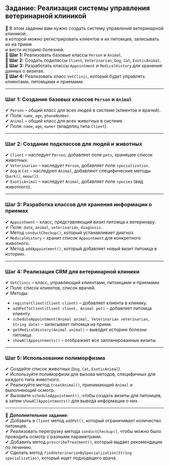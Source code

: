 
## **Задание: Реализация системы управления ветеринарной клиникой**

🔹 В этом задании вам нужно создать систему управления ветеринарной клиникой,  
в которой можно регистрировать клиентов и их питомцев, записывать их на прием  
и вести историю болезней.  
🔹 **Шаг 1:** Реализовать базовые классы `Person` и `Animal`.  
🔹 **Шаг 2:** Создать подклассы `Client`, `Veterinarian`, `Dog`, `Cat`, `ExoticAnimal`.  
🔹 **Шаг 3:** Разработать классы `Appointment` и `MedicalHistory` для хранения данных о визитах.  
🔹 **Шаг 4:** Реализовать класс `VetClinic`, который будет управлять клиентами, питомцами и приемами.

---

### **Шаг 1: Создание базовых классов `Person` и `Animal`**
✔ `Person` – общий класс для всех людей в системе (клиентов и врачей).  
✔ Поля: `name`, `age`, `phoneNumber`.  
✔ `Animal` – общий класс для всех животных в системе.  
✔ Поля: `name`, `age`, `owner` (владелец типа `Client`).

---

### **Шаг 2: Создание подклассов для людей и животных**
✔ `Client` – наследует `Person`, добавляет поле `pets`, хранящее список животных.  
✔ `Veterinarian` – наследует `Person`, добавляет поле `specialization`.  
✔ `Dog` и `Cat` – наследуют `Animal`, добавляют специфические методы (`bark()`, `meow()`).  
✔ `ExoticAnimal` – наследует `Animal`, добавляет поле `species` (вид животного).

---

### **Шаг 3: Разработка классов для хранения информации о приемах**
✔ `Appointment` – класс, представляющий визит питомца к ветеринару.  
✔ Поля: `date`, `animal`, `veterinarian`, `diagnosis`.  
✔ Метод `conductCheckup()`, который устанавливает диагноз.  
✔ `MedicalHistory` – хранит список `Appointment` для конкретного животного.  
✔ Метод `addAppointment()`, который добавляет новый визит питомца в историю.

---

### **Шаг 4: Реализация CRM для ветеринарной клиники**
✔ `VetClinic` – класс, управляющий клиентами, питомцами и приемами.  
✔ Поля: список клиентов, список врачей.  
✔ Методы:
- `registerClient(Client client)` – добавляет клиента в клинику.
- `addPetToClient(Client client, Animal pet)` – добавляет питомца клиенту.
- `scheduleAppointment(Animal animal, Veterinarian veterinarian, String date)` – записывает питомца на прием.
- `getMedicalHistory(Animal animal)` – выводит историю болезни питомца.
- `showAllAppointments()` – отображает все запланированные визиты.

---

### **Шаг 5: Использование полиморфизма**
✔ Создайте список животных (`Dog`, `Cat`, `ExoticAnimal`).  
✔ Используйте полиморфизм для вызова методов, специфичных для каждого типа животного.  
✔ Реализуйте метод `treatAnimal()`, принимающий `Animal` и выполняющий осмотр.  
✔ Вызовите `scheduleAppointment()`, чтобы создать визиты для питомцев, а затем `showAllAppointments()` для вывода информации о них.

---

🚀 **Дополнительное задание:**  
✔ Добавить в `Client` метод `addPet()`, который ограничивает количество питомцев.  
✔ Реализовать перегрузку метода `conductCheckup()`, чтобы можно было проводить осмотр с разными параметрами.  
✔ Добавить метод `prescribeTreatment()`, который выдает рекомендации по лечению.  
✔ Сделать метод `findVeterinarianBySpecialization(String specialization)`, который ищет подходящего врача.
